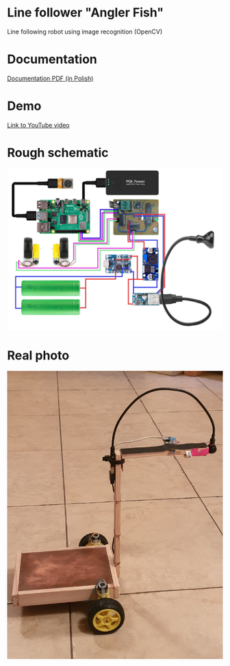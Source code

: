 # Line follower "Angler Fish"
Line following robot using image recognition (OpenCV)
# Documentation
[Documentation PDF (in Polish)](https://github.com/roman-oberenkowski/line_follower/blob/86b85e8dc0ec879baf128376f8ef6692d60e4e93/readme_resources/Dokumentacja.pdf)
# Demo
[Link to YouTube video](https://www.youtube.com/watch?v=mOt6cKBLhIQ)
# Rough schematic
![schematic_photo](https://github.com/roman-oberenkowski/line_follower/blob/61885e40da537e03503e23dd30874474bcad4432/readme_resources/Robot%20scheme.jpg)
# Real photo
![real](https://github.com/roman-oberenkowski/line_follower/blob/61885e40da537e03503e23dd30874474bcad4432/readme_resources/20200627_205343.jpg)
